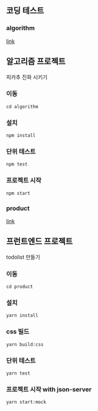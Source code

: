 ## 코딩 테스트

### algorithm
[link](algorithm/README.md)

## 알고리즘 프로젝트
피카추 진화 시키기

### 이동
``` shell
cd algorithm
```

### 설치
``` shell
npm install
```

### 단위 테스트
``` shell
npm test
```

### 프로젝트 시작
``` shell
npm start
```

### product
[link](product/README.md)

## 프런트엔드 프로젝트
todolist 만들기

### 이동
``` shell
cd product
```

### 설치
``` shell
yarn install
```

### css 빌드
``` shell
yarn build:css
```

### 단위 테스트
``` shell
yarn test
```

### 프로젝트 시작 with json-server
``` shell
yarn start:mock
```
